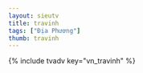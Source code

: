 ```yaml
---
layout: sieutv
title: travinh
tags: ["Địa Phương"]
thumb: travinh
---
```

{% include tvadv key="vn_travinh" %}
